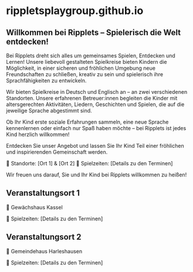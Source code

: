 # rippletsplaygroup.github.io

## Willkommen bei Ripplets – Spielerisch die Welt entdecken!

Bei Ripplets dreht sich alles um gemeinsames Spielen, Entdecken und Lernen! Unsere liebevoll gestalteten Spielkreise bieten Kindern die Möglichkeit, in einer sicheren und fröhlichen Umgebung neue Freundschaften zu schließen, kreativ zu sein und spielerisch ihre Sprachfähigkeiten zu entwickeln.

Wir bieten Spielkreise in Deutsch und Englisch an – an zwei verschiedenen Standorten. Unsere erfahrenen Betreuer:innen begleiten die Kinder mit altersgerechten Aktivitäten, Liedern, Geschichten und Spielen, die auf die jeweilige Sprache abgestimmt sind.

Ob Ihr Kind erste soziale Erfahrungen sammeln, eine neue Sprache kennenlernen oder einfach nur Spaß haben möchte – bei Ripplets ist jedes Kind herzlich willkommen!

Entdecken Sie unser Angebot und lassen Sie Ihr Kind Teil einer fröhlichen und inspirierenden Gemeinschaft werden.

📍 Standorte: [Ort 1] & [Ort 2]
📆 Spielzeiten: [Details zu den Terminen]

Wir freuen uns darauf, Sie und Ihr Kind bei Ripplets willkommen zu heißen!

## Veranstaltungsort 1
📍 Gewächshaus Kassel

📆 Spielzeiten: [Details zu den Terminen]

## Veranstaltungsort 2
📍 Gemeindehaus Harleshausen

📆 Spielzeiten: [Details zu den Terminen]
